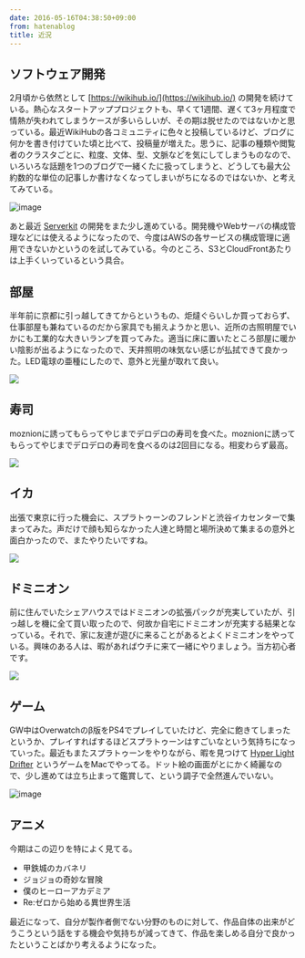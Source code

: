 ```yaml
---
date: 2016-05-16T04:38:50+09:00
from: hatenablog
title: 近況
---
```

## ソフトウェア開発

2月頃から依然として [https://wikihub.io/](https://wikihub.io/) の開発を続けている。熱心なスタートアッププロジェクトも、早くて1週間、遅くて3ヶ月程度で情熱が失われてしまうケースが多いらしいが、その期は脱せたのではないかと思っている。最近WikiHubの各コミュニティに色々と投稿しているけど、ブログに何かを書き付けていた頃と比べて、投稿量が増えた。思うに、記事の種類や閲覧者のクラスタごとに、粒度、文体、型、文脈などを気にしてしまうものなので、いろいろな話題を1つのブログで一緒くたに扱ってしまうと、どうしても最大公約数的な単位の記事しか書けなくなってしまいがちになるのではないか、と考えてみている。

![image](https://cloud.githubusercontent.com/assets/111689/15276262/063a8c3a-1b1e-11e6-8705-22bfc18efaab.png)

あと最近 [Serverkit](https://github.com/serverkit/serverkit) の開発をまた少し進めている。開発機やWebサーバの構成管理などには使えるようになったので、今度はAWSの各サービスの構成管理に適用できないかというのを試してみている。今のところ、S3とCloudFrontあたりは上手くいっているという具合。

## 部屋

半年前に京都に引っ越してきてからというもの、炬燵ぐらいしか買っておらず、仕事部屋も兼ねているのだから家具でも揃えようかと思い、近所の古照明屋でいかにも工業的な大きいランプを買ってみた。適当に床に置いたところ部屋に暖かい陰影が出るようになったので、天井照明の味気ない感じが払拭できて良かった。LED電球の亜種にしたので、意外と光量が取れて良い。

![](https://pbs.twimg.com/media/Chr87iPVEAIDhvD.jpg:large)

## 寿司

moznionに誘ってもらってやじまでデロデロの寿司を食べた。moznionに誘ってもらってやじまでデロデロの寿司を食べるのは2回目になる。相変わらず最高。

![](https://pbs.twimg.com/media/CiOxkdcVAAEjp6z.jpg:large)

## イカ

出張で東京に行った機会に、スプラトゥーンのフレンドと渋谷イカセンターで集まってみた。声だけで顔も知らなかった人達と時間と場所決めて集まるの意外と面白かったので、またやりたいですね。

![](https://pbs.twimg.com/media/CiQ96_9VEAAva8i.jpg:large)

## ドミニオン

前に住んでいたシェアハウスではドミニオンの拡張パックが充実していたが、引っ越しを機に全て買い取ったので、何故か自宅にドミニオンが充実する結果となっている。それで、家に友達が遊びに来ることがあるとよくドミニオンをやっている。興味のある人は、暇があればウチに来て一緒にやりましょう。当方初心者です。

![](https://pbs.twimg.com/media/ChxUCXNVEAIPVxM.jpg:large)

## ゲーム

GW中はOverwatchのβ版をPS4でプレイしていたけど、完全に飽きてしまったというか、プレイすればするほどスプラトゥーンはすごいなという気持ちになっていった。最近もまたスプラトゥーンをやりながら、暇を見つけて [Hyper Light Drifter](http://store.steampowered.com/app/257850/) というゲームをMacでやってる。ドット絵の画面がとにかく綺麗なので、少し進めては立ち止まって鑑賞して、という調子で全然進んでいない。

![image](https://cloud.githubusercontent.com/assets/111689/15276320/6e38ad0c-1b1f-11e6-84ff-9986cee2cd72.png)

## アニメ

今期はこの辺りを特によく見てる。

- 甲鉄城のカバネリ
- ジョジョの奇妙な冒険
- 僕のヒーローアカデミア
- Re:ゼロから始める異世界生活

最近になって、自分が製作者側でない分野のものに対して、作品自体の出来がどうこうという話をする機会や気持ちが減ってきて、作品を楽しめる自分で良かったということばかり考えるようになった。

